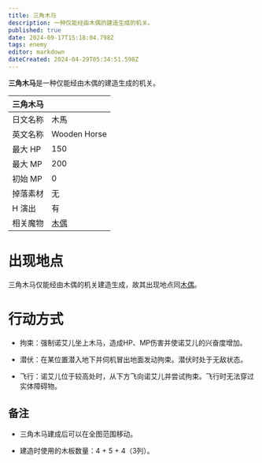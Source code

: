 ```yaml
---
title: 三角木马
description: 一种仅能经由木偶的建造生成的机关。
published: true
date: 2024-09-17T15:18:04.798Z
tags: enemy
editor: markdown
dateCreated: 2024-04-29T05:34:51.598Z
---
```


**三角木马**是一种仅能经由木偶的建造生成的机关。

<!-- 在这里放置图像 -->

| 三角木马 ||
| - | - |
| 日文名称 | <span lang="ja">木馬</span> |
| 英文名称 | Wooden Horse |
| 最大 HP | 150 |
| 最大 MP | 200 |
| 初始 MP | 0 |
| 掉落素材 | 无 |
| H 演出 | 有 |
| 相关魔物 | [木偶](/zh/enemy/puppet) |

# 出现地点

三角木马仅能经由木偶的机关建造生成，故其出现地点同[木偶](/zh/enemy/puppet)。

# 行动方式

- 拘束：强制诺艾儿坐上木马，造成HP、MP伤害并使诺艾儿的兴奋度增加。

- 潜伏：在某位置潜入地下并伺机冒出地面发动拘束。潜伏时处于无敌状态。

- 飞行：诺艾儿位于较高处时，从下方飞向诺艾儿并尝试拘束。飞行时无法穿过实体障碍物。

## 备注

- 三角木马建成后可以在全图范围移动。

- 建造时使用的木板数量：4 + 5 + 4（3列）。
